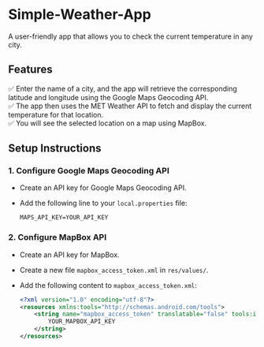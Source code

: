 # Simple-Weather-App
A user-friendly app that allows you to check the current temperature in any city.

## Features
✅ Enter the name of a city, and the app will retrieve the corresponding latitude and longitude using the Google Maps Geocoding API.  
✅ The app then uses the MET Weather API to fetch and display the current temperature for that location.  
✅ You will see the selected location on a map using MapBox.  

## Setup Instructions

### 1. Configure Google Maps Geocoding API  
- Create an API key for Google Maps Geocoding API.  
- Add the following line to your `local.properties` file:

  ```properties
  MAPS_API_KEY=YOUR_API_KEY
  ```

### 2. Configure MapBox API  
- Create an API key for MapBox.  
- Create a new file `mapbox_access_token.xml` in `res/values/`.  
- Add the following content to `mapbox_access_token.xml`:

  ```xml
  <?xml version="1.0" encoding="utf-8"?>
  <resources xmlns:tools="http://schemas.android.com/tools">
      <string name="mapbox_access_token" translatable="false" tools:ignore="UnusedResources">
          YOUR_MAPBOX_API_KEY
      </string>
  </resources>
  ```
